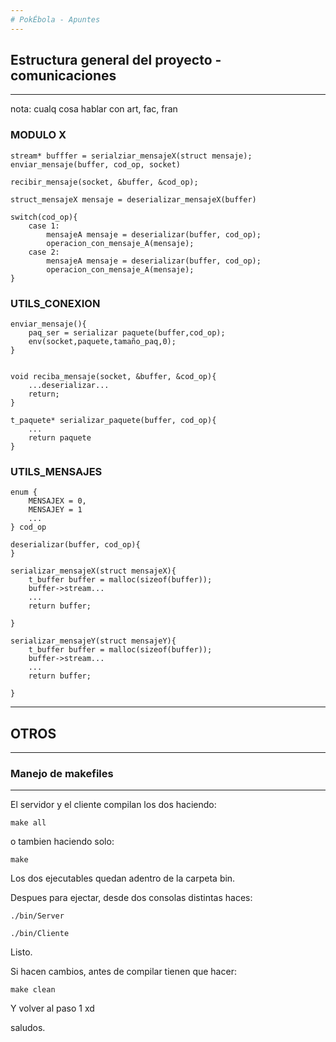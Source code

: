 ```yaml
---
# PokÉbola - Apuntes
---
```

## Estructura general del proyecto - comunicaciones
---
nota: cualq cosa hablar con art, fac, fran

### MODULO X

	stream* bufffer = serialziar_mensajeX(struct mensaje);
	enviar_mensaje(buffer, cod_op, socket)

	recibir_mensaje(socket, &buffer, &cod_op);

	struct_mensajeX mensaje = deserializar_mensajeX(buffer)
	
	switch(cod_op){
		case 1:	
			mensajeA mensaje = deserializar(buffer, cod_op);
			operacion_con_mensaje_A(mensaje);
		case 2:
			mensajeA mensaje = deserializar(buffer, cod_op);
			operacion_con_mensaje_A(mensaje);
	}

### UTILS_CONEXION

	enviar_mensaje(){
		paq_ser = serializar paquete(buffer,cod_op);
		env(socket,paquete,tamaño_paq,0);
	}


	void reciba_mensaje(socket, &buffer, &cod_op){
		...deserializar...
		return;
	}

	t_paquete* serializar_paquete(buffer, cod_op){
		...
		return paquete
	}

### UTILS_MENSAJES
	
	enum {
		MENSAJEX = 0,
		MENSAJEY = 1
		...
	} cod_op

	deserializar(buffer, cod_op){
	}

	serializar_mensajeX(struct mensajeX){
		t_buffer buffer = malloc(sizeof(buffer));
		buffer->stream...
		...
		return buffer;		

	}

	serializar_mensajeY(struct mensajeY){
		t_buffer buffer = malloc(sizeof(buffer));
		buffer->stream...
		...
		return buffer;		
	
	}
---
## OTROS
---
### Manejo de makefiles
---
El servidor y el cliente compilan los dos haciendo:

    make all

o tambien haciendo solo:

    make

Los dos ejecutables quedan adentro de la carpeta bin.

Despues para ejectar, desde dos consolas distintas haces:

    ./bin/Server

    ./bin/Cliente

Listo.

Si hacen cambios, antes de compilar tienen que hacer:

    make clean

Y volver al paso 1 xd 

saludos.
